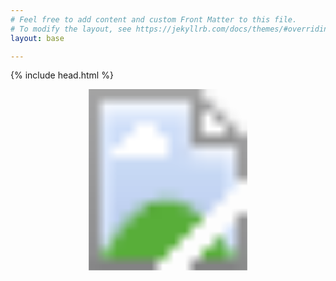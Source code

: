 ```yaml
---
# Feel free to add content and custom Front Matter to this file.
# To modify the layout, see https://jekyllrb.com/docs/themes/#overriding-theme-defaults
layout: base

---
```


{% include head.html %}

<svg version="1.1" xmlns="http://www.w3.org/2000/svg" xmlns:xlink="http://www.w3.org/1999/xlink" viewBox="0 0 4724 2717">
  <image width="4724" height="2717" xlink:href="/assets/Vaisseau.jpg"></image>
  <a xlink:href="personnages.html">
    <rect x="613" y="1383" fill="#fff" opacity="0" width="568" height="225"></rect>
  </a>
  <a xlink:href="vocabulaire.html">
    <rect x="1627" y="1344" fill="#fff" opacity="0" width="1484" height="631"></rect>
  </a>
  <a xlink:href="geographie.html">
    <rect x="1311" y="2266" fill="#fff" opacity="0" width="564" height="222"></rect>
  </a>
  <a xlink:href="temps_universel.html">
    <rect x="2792" y="2244" fill="#fff" opacity="0" width="633" height="225"></rect>
  </a>
  <a xlink:href="especes.html">
    <rect x="3573" y="1350" fill="#fff" opacity="0" width="573" height="226"></rect>
  </a>
</svg>
